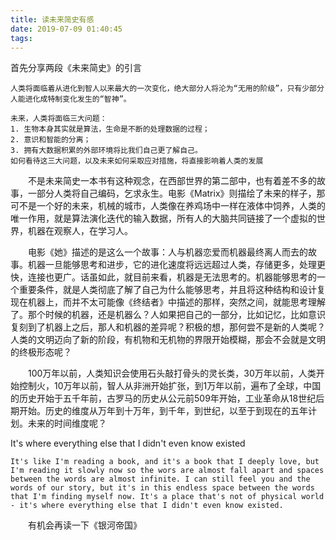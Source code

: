 ```yaml
---
title: 读未来简史有感
date: 2019-07-09 01:40:45
tags:
---
```


首先分享两段《未来简史》的引言

```
人类将面临着从进化到智人以来最大的一次变化，绝大部分人将沦为“无用的阶级”，只有少部分人能进化成特制变化发生的“智神”。
```
```
未来，人类将面临三大问题：
1. 生物本身其实就是算法，生命是不断的处理数据的过程；
2. 意识和智能的分离；
3. 拥有大数据积累的外部环境将比我们自己更了解自己。
如何看待这三大问题，以及未来如何采取应对措施，将直接影响着人类的发展
```
&emsp;&emsp;不是未来简史一本书有这种观念，在西部世界的第二部中，也有着差不多的故事，一部分人类将自己编码，乞求永生。电影《Matrix》则描绘了未来的样子，那可不是一个好的未来，机械的城市，人类像在养鸡场中一样在液体中饲养，人类的唯一作用，就是算法演化迭代的输入数据，所有人的大脑共同链接了一个虚拟的世界，机器在观察人，在学习人。

&emsp;&emsp;电影《她》描述的是这么一个故事：人与机器恋爱而机器最终离人而去的故事。机器一旦能够思考和进步，它的进化速度将远远超过人类，存储更多，处理更快，连接也更广。话虽如此，就目前来看，机器是无法思考的。机器能够思考的一个重要条件，就是人类彻底了解了自己为什么能够思考，并且将这种结构和设计复现在机器上，而并不太可能像《终结者》中描述的那样，突然之间，就能思考理解了。那个时候的机器，还是机器么？人如果把自己的一部分，比如记忆，比如意识复刻到了机器上之后，那人和机器的差异呢？积极的想，那何尝不是新的人类呢？人类的文明迈向了新的阶段，有机物和无机物的界限开始模糊，那会不会就是文明的终极形态呢？

&emsp;&emsp;100万年以前，人类知识会使用石头敲打骨头的灵长类，30万年以前，人类开始控制火，10万年以前，智人从非洲开始扩张，到1万年以前，遍布了全球，中国的历史开始于五千年前，古罗马的历史从公元前509年开始，工业革命从18世纪后期开始。历史的维度从万年到十万年，到千年，到世纪，以至于到现在的五年计划。未来的时间维度呢？

It's where everything else that I didn't even know existed


```
It's like I'm reading a book, and it's a book that I deeply love, but I'm reading it slowly now so the wors are almost fall apart and spaces between the words are almost infinite. I can still feel you and the words of our story, but it's in this endless space between the words that I'm finding myself now. It's a place that's not of physical world - it's where everything else that I didn't even know existed.
```

&emsp;&emsp;有机会再读一下《银河帝国》